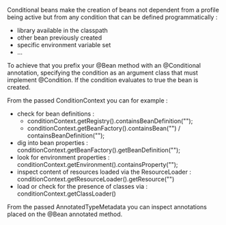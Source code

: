 Conditional beans make the creation of beans not dependent from a profile being active but from any condition that can be defined programmatically :
- library available in the classpath
- other bean previously created
- specific environment variable set
- ...

To achieve that you prefix your @Bean method with an @Conditional annotation, specifying the condition as an argument class that must implement @Condition.
If the condition evaluates to true the bean is created.

From the passed ConditionContext you can for example :
- check for bean definitions : 
    - conditionContext.getRegistry().containsBeanDefinition("");
    - conditionContext.getBeanFactory().containsBean("") / containsBeanDefinition("");
- dig into bean properties : conditionContext.getBeanFactory().getBeanDefinition("");
- look for environment properties : conditionContext.getEnvironment().containsProperty("");
- inspect content of resources loaded via the ResourceLoader : conditionContext.getResourceLoader().getResource("")
- load or check for the presence of classes via : conditionContext.getClassLoader() 

From the passed AnnotatedTypeMetadata you can inspect annotations placed on the @Bean annotated method.
